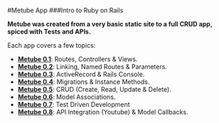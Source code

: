 #Metube App
###Intro to Ruby on Rails


**Metube was created from a very basic static site to a full CRUD app, spiced with Tests and APIs.** 

Each app covers a few topics:

- [**Metube 0.1**](https://github.com/drjorgepolanco/mks/tree/master/immersive/rails/metube/metube-1): Routes, Controllers & Views.
- [**Metube 0.2**](https://github.com/drjorgepolanco/mks/tree/master/immersive/rails/metube/metube-2): Linking, Named Routes & Parameters.
- [**Metube 0.3**](https://github.com/drjorgepolanco/mks/tree/master/immersive/rails/metube/metube-3): ActiveRecord & Rails Console.
- [**Metube 0.4**](https://github.com/drjorgepolanco/mks/tree/master/immersive/rails/metube/metube-4): Migrations & Instance Methods.
- [**Metube 0.5**](https://github.com/drjorgepolanco/mks/tree/master/immersive/rails/metube/metube-5): CRUD (Create, Read, Update & Delete).
- [**Metube 0.6**](https://github.com/drjorgepolanco/mks/tree/master/immersive/rails/metube/metube-6): Model Associations.
- [**Metube 0.7**](https://github.com/drjorgepolanco/mks/tree/master/immersive/rails/metube/metube-7): Test Driven Development
- [**Metube 0.8**](https://github.com/drjorgepolanco/mks/tree/master/immersive/rails/metube/metube-8): API Integration (Youtube) & Model Callbacks.